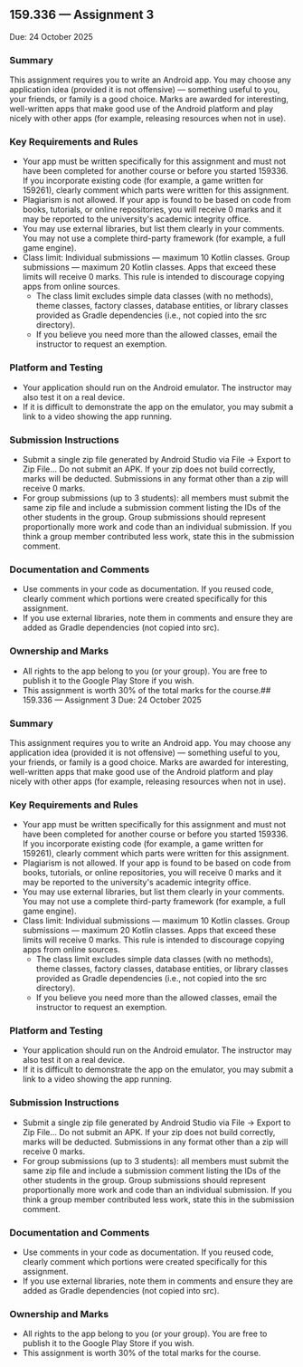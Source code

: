 ## 159.336 — Assignment 3
Due: 24 October 2025

### Summary
This assignment requires you to write an Android app. You may choose any application idea (provided it is not offensive) — something
useful to you, your friends, or family is a good choice. Marks are awarded for interesting, well-written apps that make good use of
the Android platform and play nicely with other apps (for example, releasing resources when not in use).

### Key Requirements and Rules
- Your app must be written specifically for this assignment and must not have been completed for another course or before you
  started 159336. If you incorporate existing code (for example, a game written for 159261), clearly comment which parts were
  written for this assignment.
- Plagiarism is not allowed. If your app is found to be based on code from books, tutorials, or online repositories, you will
  receive 0 marks and it may be reported to the university's academic integrity office.
- You may use external libraries, but list them clearly in your comments. You may not use a complete third-party framework (for
  example, a full game engine).
- Class limit: Individual submissions — maximum 10 Kotlin classes. Group submissions — maximum 20 Kotlin classes. Apps that
  exceed these limits will receive 0 marks. This rule is intended to discourage copying apps from online sources.
    - The class limit excludes simple data classes (with no methods), theme classes, factory classes, database entities, or
      library classes provided as Gradle dependencies (i.e., not copied into the src directory).
    - If you believe you need more than the allowed classes, email the instructor to request an exemption.

### Platform and Testing
- Your application should run on the Android emulator. The instructor may also test it on a real device.
- If it is difficult to demonstrate the app on the emulator, you may submit a link to a video showing the app running.

### Submission Instructions
- Submit a single zip file generated by Android Studio via File → Export to Zip File... Do not submit an APK. If your zip does
  not build correctly, marks will be deducted. Submissions in any format other than a zip will receive 0 marks.
- For group submissions (up to 3 students): all members must submit the same zip file and include a submission comment listing the
  IDs of the other students in the group. Group submissions should represent proportionally more work and code than an individual
  submission. If you think a group member contributed less work, state this in the submission comment.

### Documentation and Comments
- Use comments in your code as documentation. If you reused code, clearly comment which portions were created specifically for
  this assignment.
- If you use external libraries, note them in comments and ensure they are added as Gradle dependencies (not copied into src).

### Ownership and Marks
- All rights to the app belong to you (or your group). You are free to publish it to the Google Play Store if you wish.
- This assignment is worth 30% of the total marks for the course.## 159.336 — Assignment 3
  Due: 24 October 2025

### Summary
This assignment requires you to write an Android app. You may choose any application idea (provided it is not offensive) — something
useful to you, your friends, or family is a good choice. Marks are awarded for interesting, well-written apps that make good use of
the Android platform and play nicely with other apps (for example, releasing resources when not in use).

### Key Requirements and Rules
- Your app must be written specifically for this assignment and must not have been completed for another course or before you
  started 159336. If you incorporate existing code (for example, a game written for 159261), clearly comment which parts were
  written for this assignment.
- Plagiarism is not allowed. If your app is found to be based on code from books, tutorials, or online repositories, you will
  receive 0 marks and it may be reported to the university's academic integrity office.
- You may use external libraries, but list them clearly in your comments. You may not use a complete third-party framework (for
  example, a full game engine).
- Class limit: Individual submissions — maximum 10 Kotlin classes. Group submissions — maximum 20 Kotlin classes. Apps that
  exceed these limits will receive 0 marks. This rule is intended to discourage copying apps from online sources.
    - The class limit excludes simple data classes (with no methods), theme classes, factory classes, database entities, or
      library classes provided as Gradle dependencies (i.e., not copied into the src directory).
    - If you believe you need more than the allowed classes, email the instructor to request an exemption.

### Platform and Testing
- Your application should run on the Android emulator. The instructor may also test it on a real device.
- If it is difficult to demonstrate the app on the emulator, you may submit a link to a video showing the app running.

### Submission Instructions
- Submit a single zip file generated by Android Studio via File → Export to Zip File... Do not submit an APK. If your zip does
  not build correctly, marks will be deducted. Submissions in any format other than a zip will receive 0 marks.
- For group submissions (up to 3 students): all members must submit the same zip file and include a submission comment listing the
  IDs of the other students in the group. Group submissions should represent proportionally more work and code than an individual
  submission. If you think a group member contributed less work, state this in the submission comment.

### Documentation and Comments
- Use comments in your code as documentation. If you reused code, clearly comment which portions were created specifically for
  this assignment.
- If you use external libraries, note them in comments and ensure they are added as Gradle dependencies (not copied into src).

### Ownership and Marks
- All rights to the app belong to you (or your group). You are free to publish it to the Google Play Store if you wish.
- This assignment is worth 30% of the total marks for the course.